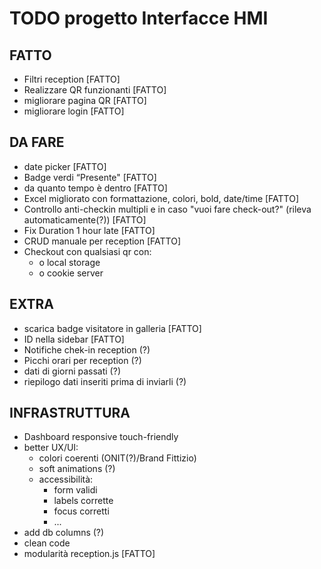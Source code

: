 # TODO progetto Interfacce HMI

## FATTO

+ Filtri reception [FATTO]
+ Realizzare QR funzionanti [FATTO]
+ migliorare pagina QR [FATTO]
+ migliorare login [FATTO]

## DA FARE

+ date picker [FATTO]
+ Badge verdi “Presente" [FATTO]
+ da quanto tempo è dentro [FATTO]
+ Excel migliorato con formattazione, colori, bold, date/time [FATTO]
+ Controllo anti-checkin multipli e in caso "vuoi fare check-out?" (rileva automaticamente(?)) [FATTO]
+ Fix Duration 1 hour late [FATTO]
+ CRUD manuale per reception [FATTO]
+ Checkout con qualsiasi qr con:
	- o local storage
	- o cookie server

## EXTRA

+ scarica badge visitatore in galleria [FATTO]
+ ID nella sidebar [FATTO]
+ Notifiche chek-in reception (?)
+ Picchi orari per reception (?)
+ dati di giorni passati (?)
+ riepilogo dati inseriti prima di inviarli (?)

## INFRASTRUTTURA

+ Dashboard responsive touch-friendly
+ better UX/UI:
  + colori coerenti (ONIT(?)/Brand Fittizio)
  + soft animations (?)
  + accessibilità:
	+ form validi
	+ labels corrette
	+ focus corretti
	+ ...
+ add db columns (?)
+ clean code
+ modularità reception.js [FATTO]